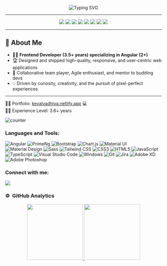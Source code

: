 <p align="center">
  <img src="https://readme-typing-svg.demolab.com?font=Fira+Code&duration=3200&pause=700&color=F7DF1E&center=true&vCenter=true&width=700&lines=Hey!+I'm+Keval+Vadhiya+%F0%9F%91%8B;Senior+Angular+Developer+%7C+Frontend+Ninja+%F0%9F%A7%AA;3.5%2B+Years+Crafting+Modern+Web+Experiences;Let's+Build+Something+Awesome+Together!+%F0%9F%92%A1" alt="Typing SVG" />
</p>

---

<div align="center">
  <img src="https://img.shields.io/badge/Angular-DD0031?style=for-the-badge&logo=angular&logoColor=white">
  <img src="https://img.shields.io/badge/TypeScript-3178C6?style=for-the-badge&logo=typescript&logoColor=white">
  <img src="https://img.shields.io/badge/JavaScript-F7DF1E?style=for-the-badge&logo=javascript&logoColor=black">
  <img src="https://img.shields.io/badge/HTML5-E34F26?style=for-the-badge&logo=html5&logoColor=white">
  <img src="https://img.shields.io/badge/CSS3-1572B6?style=for-the-badge&logo=css3&logoColor=white">
  <img src="https://img.shields.io/badge/Bootstrap-563D7C?style=for-the-badge&logo=bootstrap&logoColor=white">
  <img src="https://img.shields.io/badge/RxJS-B7178C?style=for-the-badge&logo=reactivex&logoColor=white">
  <img src="https://img.shields.io/badge/Tailwind-06B6D4?style=for-the-badge&logo=tailwindcss&logoColor=white">
</div>

---

## 🚀 About Me

- 👨‍💻 **Frontend Developer (3.5+ years) specializing in Angular (2+)**
- 🏆 Designed and shipped high-quality, responsive, and user-centric web applications
- 🤝 Collaborative team player, Agile enthusiast, and mentor to budding devs
- 💡 Driven by curiosity, creativity, and the pursuit of pixel-perfect experiences

---

👨‍💻 Portfolio: [kevalvadhiya.netlify.app](https://kevalvadhiya.netlify.app) 💻<br>
👨‍🎓 Experience Level: 3.6+ years

![counter](https://komarev.com/ghpvc/?username=keval101&style=flat-square)

### Languages and Tools:

<p align='left'>
<img alt="Angular" src="https://img.shields.io/badge/Angular-DD0031?style=for-the-badge&logo=angular&logoColor=white"/>
<img alt="PrimeNg" src="https://img.shields.io/badge/PrimeNg-DD0031?style=for-the-badge&logoColor=white"/>
<img alt="Bootstrap" src="https://img.shields.io/badge/bootstrap-%238511FA.svg?style=for-the-badge&logo=bootstrap&logoColor=white">
<img alt="Chart.js" src="https://img.shields.io/badge/chart.js-F5788D.svg?style=for-the-badge&logo=chart.js&logoColor=white">
<img alt="Material UI" src="https://img.shields.io/badge/Material%20UI-007FFF?style=for-the-badge&logo=mui&logoColor=white"/>
<img alt="Material Design" src="https://img.shields.io/badge/material%20design-757575?style=for-the-badge&logo=material%20design&logoColor=white"/>
<img alt="Sass" src="https://img.shields.io/badge/Sass-CC6699?style=for-the-badge&logo=sass&logoColor=white"/>
<img alt="Tailwind CSS" src="https://img.shields.io/badge/Tailwind_CSS-38B2AC?style=for-the-badge&logo=tailwind-css&logoColor=white"/>
<img alt="CSS3" src="https://img.shields.io/badge/CSS3-1572B6?style=for-the-badge&logo=css3&logoColor=white"/>
<img alt="HTML5" src="https://img.shields.io/badge/HTML5-E34F26?style=for-the-badge&logo=html5&logoColor=white"/>
<img alt="JavaScript" src="https://img.shields.io/badge/JavaScript-323330?style=for-the-badge&logo=javascript&logoColor=F7DF1E"/>
<img alt="TypeScript" src="https://img.shields.io/badge/TypeScript-007ACC?style=for-the-badge&logo=typescript&logoColor=white"/>
<img alt="Visual Studio Code" src="https://img.shields.io/badge/Visual_Studio_Code-0078D4?style=for-the-badge&logo=visual%20studio%20code&logoColor=white"/>
<img alt="Windows" src="https://img.shields.io/badge/Windows-0078D6?style=for-the-badge&logo=windows&logoColor=white"/>
<img alt="Git" src="https://img.shields.io/badge/GIT-E44C30?style=for-the-badge&logo=git&logoColor=white"/>
<img alt="Jira" src="https://img.shields.io/badge/Jira-0052CC?style=for-the-badge&logo=Jira&logoColor=white"/>
<img alt="Adobe XD" src="https://img.shields.io/badge/Adobe%20XD-470137?style=for-the-badge&logo=Adobe%20XD&logoColor=#FF61F6"/>
<img alt="Adobe Photoshop" src="https://img.shields.io/badge/Adobe%20Photoshop-31A8FF?style=for-the-badge&logo=Adobe%20Photoshop&logoColor=black"/>
</p>

### Connect with me:
[<img src="https://img.shields.io/badge/linkedin-%230077B5.svg?&style=for-the-badge&logo=linkedin&logoColor=white" />][linkedin]

### ⚙️  &nbsp;GitHub Analytics

<p align="center">
<a href="https://github.com/keval101">
  <img height="180em" src="https://github-readme-stats-eight-theta.vercel.app/api?username=keval101&show_icons=true&theme=codeSTACKr&include_all_commits=true&count_private=true" />
  <img height="180em" src="https://github-readme-stats-eight-theta.vercel.app/api/top-langs/?username=keval101&layout=compact&exclude_lang=java+r&theme=codeSTACKr" />
</a>
</p>

[linkedin]: https://www.linkedin.com/in/keval-v-914064199/
